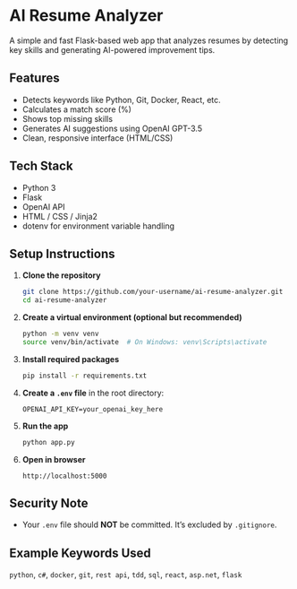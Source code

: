 # AI Resume Analyzer

A simple and fast Flask-based web app that analyzes resumes by detecting key skills and generating AI-powered improvement tips.

## Features

- Detects keywords like Python, Git, Docker, React, etc.
- Calculates a match score (%)
- Shows top missing skills
- Generates AI suggestions using OpenAI GPT-3.5
- Clean, responsive interface (HTML/CSS)

## Tech Stack
- Python 3  
- Flask  
- OpenAI API  
- HTML / CSS / Jinja2  
- dotenv for environment variable handling

## Setup Instructions

1. **Clone the repository**
   ```bash
   git clone https://github.com/your-username/ai-resume-analyzer.git
   cd ai-resume-analyzer
   ```

2. **Create a virtual environment (optional but recommended)**
   ```bash
   python -m venv venv
   source venv/bin/activate  # On Windows: venv\Scripts\activate
   ```

3. **Install required packages**
   ```bash
   pip install -r requirements.txt
   ```

4. **Create a `.env` file** in the root directory:
   ```
   OPENAI_API_KEY=your_openai_key_here
   ```

5. **Run the app**
   ```bash
   python app.py
   ```

6. **Open in browser**
   ```
   http://localhost:5000
   ```

## Security Note

- Your `.env` file should **NOT** be committed. It’s excluded by `.gitignore`.

## Example Keywords Used

`python`, `c#`, `docker`, `git`, `rest api`, `tdd`, `sql`, `react`, `asp.net`, `flask`
